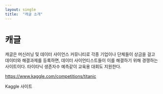 ```yaml
---
layout: single
title:  "캐글 소개"
---
```


# 캐글

캐글은 머신러닝 및 데이터 사이언스 커뮤니티로 각종 기업이나 단체들이 상금을 걸고 데이터와 해결과제를 등록하면, 데이터 사이언티스트들이 이를 해결하기 위해 경쟁하는 사이트이다.
타이타닉 생존자수 예측같이 교육용 대회도 지원한다.

https://www.kaggle.com/competitions/titanic

Kaggle 사이트
